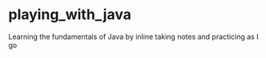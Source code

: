 # playing_with_java
Learning the fundamentals of Java by inline taking notes and practicing as I go
